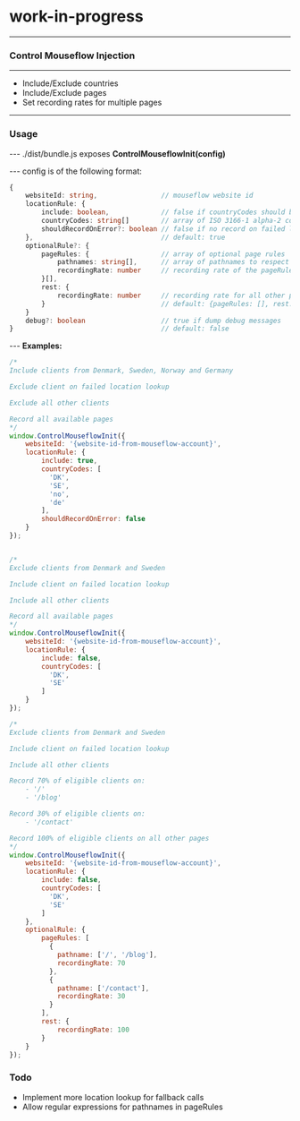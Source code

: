 # work-in-progress
______________________________________
### Control Mouseflow Injection
______________________________________
- Include/Exclude countries
- Include/Exclude pages
- Set recording rates for multiple pages
______________________________________
### Usage
\--- ./dist/bundle.js exposes **ControlMouseflowInit(config)**

\--- config is of the following format:

```typescript
{
    websiteId: string,                // mouseflow website id
    locationRule: {
        include: boolean,             // false if countryCodes should be excluded else true
        countryCodes: string[]        // array of ISO 3166-1 alpha-2 country code strings
        shouldRecordOnError?: boolean // false if no record on failed location lookup
    },                                // default: true
    optionalRule?: {
        pageRules: {                  // array of optional page rules
            pathnames: string[],      // array of pathnames to respect the pageRule
            recordingRate: number     // recording rate of the pageRule (0 < rate <= 100)
        }[],
        rest: {
            recordingRate: number     // recording rate for all other pages not specified
        }                             // default: {pageRules: [], rest: {recordingRate: 100}}
    }                                 
    debug?: boolean                   // true if dump debug messages
}                                     // default: false
```

\--- **Examples:**
```javascript
/*
Include clients from Denmark, Sweden, Norway and Germany

Exclude client on failed location lookup

Exclude all other clients

Record all available pages
*/
window.ControlMouseflowInit({
    websiteId: '{website-id-from-mouseflow-account}',
    locationRule: {
        include: true,
        countryCodes: [
          'DK',
          'SE',
          'no',
          'de'
        ],
        shouldRecordOnError: false
    }
});


/*
Exclude clients from Denmark and Sweden

Include client on failed location lookup

Include all other clients

Record all available pages
*/
window.ControlMouseflowInit({
    websiteId: '{website-id-from-mouseflow-account}',
    locationRule: {
        include: false,
        countryCodes: [
          'DK',
          'SE'
        ]
    }
});

/*
Exclude clients from Denmark and Sweden

Include client on failed location lookup

Include all other clients

Record 70% of eligible clients on:
    - '/'
    - '/blog'

Record 30% of eligible clients on:
    - '/contact'

Record 100% of eligible clients on all other pages
*/
window.ControlMouseflowInit({
    websiteId: '{website-id-from-mouseflow-account}',
    locationRule: {
        include: false,
        countryCodes: [
          'DK',
          'SE'
        ]
    },
    optionalRule: {
        pageRules: [
          {
            pathname: ['/', '/blog'],
            recordingRate: 70
          },
          {
            pathname: ['/contact'],
            recordingRate: 30
          }
        ],
        rest: {
            recordingRate: 100
        }
    }
});
```

### Todo
- Implement more location lookup for fallback calls
- Allow regular expressions for pathnames in pageRules